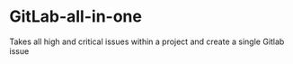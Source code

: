# GitLab-all-in-one
Takes all high and critical issues within a project and create a single Gitlab issue
